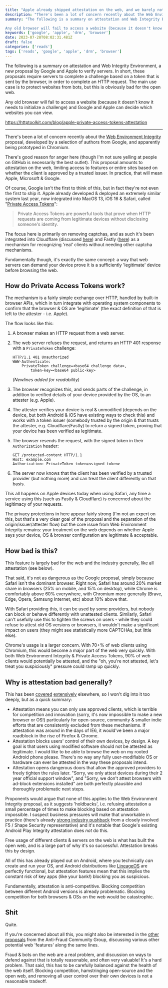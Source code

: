 ```yaml
---
title: "Apple already shipped attestation on the web, and we barely noticed"
description: "There's been a lot of concern recently about the Web Environment Integrity proposal, developed by a selection of authors from Google, and…"
summary: "The following is a summary on attestation and Web Integrity Environment, a new proposal by Google and Apple to verify servers. In short, these proposals require servers to complete a challenge based on a token that is sent by the browser, in order to complete an HTTP request. The main use case is to protect websites from bots, but this is obviously bad for the open web.

Any old browser will fail to access a website (because it doesn't know it needs to initialize a challenge) and Google and Apple can decide which websites you can view."
keywords: ['google', 'apple', 'drm', 'browser']
date: 2023-07-28T08:02:31.481Z
draft: false
categories: ['reads']
tags: ['reads', 'google', 'apple', 'drm', 'browser']
---
```


The following is a summary on attestation and Web Integrity Environment, a new proposal by Google and Apple to verify servers. In short, these proposals require servers to complete a challenge based on a token that is sent by the browser, in order to complete an HTTP request. The main use case is to protect websites from bots, but this is obviously bad for the open web.

Any old browser will fail to access a website (because it doesn't know it needs to initialize a challenge) and Google and Apple can decide which websites you can view.

https://httptoolkit.com/blog/apple-private-access-tokens-attestation

---

There's been a lot of concern recently about the [Web Environment Integrity](https://github.com/RupertBenWiser/Web-Environment-Integrity) proposal, developed by a selection of authors from Google, and apparently being prototyped in Chromium.

There's good reason for anger here (though I'm not sure yelling at people on GitHub is necessarily the best outlet). This proposal amounts to attestation on the web, limiting access to features or entire sites based on whether the client is approved by a trusted issuer. In practice, that will mean Apple, Microsoft & Google.

Of course, Google isn't the first to think of this, but in fact they're not even the first to ship it. Apple already developed & deployed an extremely similar system last year, now integrated into MacOS 13, iOS 16 & Safari, called "[Private Access Tokens](https://developer.apple.com/news/?id=huqjyh7k)":

> Private Access Tokens are powerful tools that prove when HTTP requests are coming from legitimate devices without disclosing someone's identity.

The focus here is primarily on removing captchas, and as such it's been integrated into Cloudflare (discussed [here](https://blog.cloudflare.com/eliminating-captchas-on-iphones-and-macs-using-new-standard/)) and Fastly ([here](https://www.fastly.com/blog/private-access-tokens-stepping-into-the-privacy-respecting-captcha-less)) as a mechanism for recognizing 'real' clients without needing other captcha mechanisms.

Fundamentally though, it's exactly the same concept: a way that web servers can demand your device prove it is a sufficiently 'legitimate' device before browsing the web.

[](#how-do-private-access-tokens-work)How do Private Access Tokens work?
------------------------------------------------------------------------

The mechanism is a fairly simple exchange over HTTP, handled by built-in browser APIs, which in turn integrate with operating system components to confirm that the browser & OS are 'legitimate' (the exact definition of that is left to the attester - i.e. Apple).

The flow looks like this:

1.  A browser makes an HTTP request from a web server.
2.  The web server refuses the request, and returns an HTTP 401 response with a `PrivateToken` challenge:
    
        HTTP/1.1 401 Unauthorized
        WWW-Authenticate:
            PrivateToken challenge=<base64 challenge data>,
                token-key=<base64 public-key>
    
    _(Newlines added for readability)_
    
3.  The browser recognizes this, and sends parts of the challenge, in addition to verified details of your device provided by the OS, to an attester (e.g. Apple).
4.  The attester verifies your device is real & unmodified (depends on the device, but both Android & iOS have existing ways to check this) and works with a token issuer (somebody trusted by the origin & that trusts the attester, e.g. Cloudflare/Fastly) to return a signed token, proving that your device has been verified as legitimate.
5.  The browser resends the request, with the signed token in their `Authorization` header:
    
        GET /protected-content HTTP/1.1
        Host: example.com
        Authorization: PrivateToken token=<signed token>
    
6.  The server now knows that the client has been verified by a trusted provider (but nothing more) and can treat the client differently on that basis.

This all happens on Apple devices today when using Safari, any time a service using this (such as Fastly & Cloudflare) is concerned about the legitimacy of your requests.

The privacy protections in here appear fairly strong (I'm not an expert on this, but that's a very clear goal of the proposal and the separation of the origin/issuer/attester flow) but the core issue from Web Environment Integrity remains: your treatment on the web depends on whether Apple says your device, OS & browser configuration are legitimate & acceptable.

[](#how-bad-is-this)How bad is this?
------------------------------------

This feature is largely bad for the web and the industry generally, like all attestation (see below).

That said, it's not as dangerous as the Google proposal, simply because Safari isn't the dominant browser. Right now, Safari has around 20% market share in browsers (25% on mobile, and 15% on desktop), while Chrome is comfortably above 60% everywhere, with Chromium more generally (Brave, Edge, Opera, Samsung Internet, etc) about 10% above that.

With Safari providing this, it can be used by some providers, but nobody can block or behave differently with unattested clients. Similarly, Safari can't usefully use this to tighten the screws on users - while they could refuse to attest old OS versions or browsers, it wouldn't make a significant impact on users (they might see statistically more CAPTCHAs, but little else).

Chrome's usage is a larger concern. With 70+% of web clients using Chromium, this would become a major part of the web very quickly. With both Web Environment Integrity & Private Access Tokens, 90% of web clients would potentially be attested, and the "oh, you're not attested, let's treat you suspiciously" pressure could ramp up quickly.

[](#why-is-attestation-bad-generally)Why is attestation bad generally?
----------------------------------------------------------------------

This has been [covered](https://arstechnica.com/gadgets/2023/07/googles-web-integrity-api-sounds-like-drm-for-the-web/) [extensively](https://gabrielsieben.tech/2022/07/29/remote-assertion-is-coming-back-how-much-freedom-will-it-take/) elsewhere, so I won't dig into it too deeply, but as a quick summary:

*   Attestation means you can only use approved clients, which is terrible for competition and innovation (sorry, it's now impossible to make a new browser or OS!) particularly for open-source, community & smaller indie efforts that are consistently excluded from these mechanisms. If attestation was around in the days of IE6, it would've been a major roadblock in the rise of Firefox & Chrome.
*   Attestation blocks users' control of their own devices, by design. A key goal is that users using modified software should not be attested as legitimate. I would like to be able to browse the web on my rooted Android phone please. There's no way any fully user-modifiable OS or hardware can ever be attested in the way these proposals intend.
*   Attestation opens dangerous doors that allow the approved providers to freely tighten the rules later. "Sorry, we only attest devices during their 2 year official support window", and "Sorry, we don't attest browsers with ad-block extensions installed" are both perfectly plausible and thoroughly problematic next steps.

Proponents would argue that none of this applies to the Web Environment Integrity proposal, as it suggests 'holdbacks', i.e. refusing attestation a small percentage of times to make blocking based on attestation impossible. I suspect business pressures will make that unworkable in practice (there's already [strong industry pushback](https://github.com/RupertBenWiser/Web-Environment-Integrity/issues/5) from a closely involved F5 / Shape Security representative) and it's notable that Google's existing Android Play Integrity attestation does _not_ do this.

Free usage of different clients & servers on the web is what has built the open web, and is a large part of why it's so successful. Attestation breaks this by design.

All of this has already played out on Android, where you technically _can_ create and run your OS, and Android distributions like [LineageOS](https://lineageos.org/) are perfectly functional, but attestation features mean that this implies the constant risk of key apps (like your bank!) blocking you as suspicious.

Fundamentally, attestation is anti-competitive. Blocking competition between different Android versions is already problematic. Blocking competition for both browsers & OSs on the web would be catastrophic.

[](#shit)Shit
-------------

Quite.

If you're concerned about all this, you might also be interested in the [other proposals](https://github.com/antifraudcg/proposals/issues) from the Anti-Fraud Community Group, discussing various other potential web 'features' along the same lines.

Fraud & bots on the web are a real problem, and discussion on ways to defend against that is totally reasonable, and often very valuable! It's a hard problem. That said, this has to be carefully balanced against the health of the web itself. Blocking competition, hamstringing open-source and the open web, and removing all user control over their own devices is not a reasonable tradeoff.